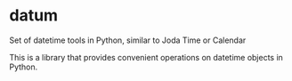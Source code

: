 # datum
Set of datetime tools in Python, similar to Joda Time or Calendar

This is a library that provides convenient operations on datetime objects in Python.
